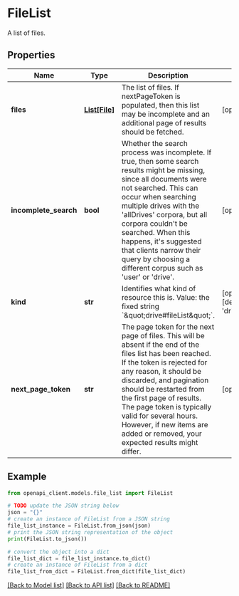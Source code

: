 # FileList

A list of files.

## Properties

Name | Type | Description | Notes
------------ | ------------- | ------------- | -------------
**files** | [**List[File]**](File.md) | The list of files. If nextPageToken is populated, then this list may be incomplete and an additional page of results should be fetched. | [optional] 
**incomplete_search** | **bool** | Whether the search process was incomplete. If true, then some search results might be missing, since all documents were not searched. This can occur when searching multiple drives with the &#39;allDrives&#39; corpora, but all corpora couldn&#39;t be searched. When this happens, it&#39;s suggested that clients narrow their query by choosing a different corpus such as &#39;user&#39; or &#39;drive&#39;. | [optional] 
**kind** | **str** | Identifies what kind of resource this is. Value: the fixed string &#x60;\&quot;drive#fileList\&quot;&#x60;. | [optional] [default to 'drive#fileList']
**next_page_token** | **str** | The page token for the next page of files. This will be absent if the end of the files list has been reached. If the token is rejected for any reason, it should be discarded, and pagination should be restarted from the first page of results. The page token is typically valid for several hours. However, if new items are added or removed, your expected results might differ. | [optional] 

## Example

```python
from openapi_client.models.file_list import FileList

# TODO update the JSON string below
json = "{}"
# create an instance of FileList from a JSON string
file_list_instance = FileList.from_json(json)
# print the JSON string representation of the object
print(FileList.to_json())

# convert the object into a dict
file_list_dict = file_list_instance.to_dict()
# create an instance of FileList from a dict
file_list_from_dict = FileList.from_dict(file_list_dict)
```
[[Back to Model list]](../README.md#documentation-for-models) [[Back to API list]](../README.md#documentation-for-api-endpoints) [[Back to README]](../README.md)


